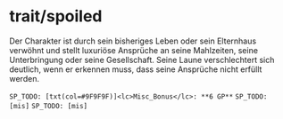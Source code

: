 # trait/spoiled

Der Charakter ist durch sein bisheriges Leben oder sein Elternhaus verwöhnt und stellt luxuriöse Ansprüche an seine Mahlzeiten, seine Unterbringung oder seine Gesellschaft. Seine Laune verschlechtert sich deutlich, wenn er erkennen muss, dass seine Ansprüche nicht erfüllt werden.

`SP_TODO: [txt(col=#9F9F9F)]<lc>Misc_Bonus</lc>: **6 GP**`
`SP_TODO: [mis]`
`SP_TODO: [mis]`